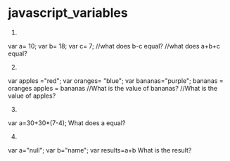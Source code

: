 # javascript_variables
1.
var a= 10;
var b= 18;
var c= 7;
//what does b-c equal?
//what does a+b+c equal?


2.
var apples ="red";
var oranges= "blue";
var bananas="purple";
bananas = oranges
apples = bananas 
//What is the value of bananas? 
//What is the value of apples?

3.
var a=30+30*(7-4); 
What does a equal?


4.
var a="null";
var b="name";
var results=a+b
What is the result?
